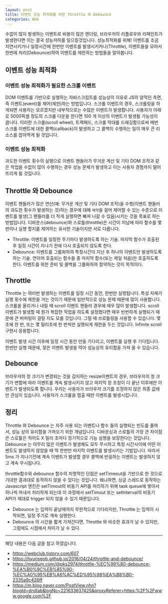 ```yaml
---
layout: post
title: 이벤트 성능 최적화를 위한 Throttle 와 Debounce
categories: Web
---
```


수없이 많이 발생하는 이벤트로 비용이 많은 렌더링, 브라우저의 리플로우와 리페인트가 발생한다면 이는 결국 성능저하를 일으킬것입니다. 성능최적화를 위해! 이벤트를 조금 지연시키거나 일정시간에 한번만 이벤트를 발생시키커나(Throttle), 이벤트들을 모아서 한번에 처리(Debounce)하여 이벤트를 제한하는 방법들을 알아봅니다.

## 이벤트 성능 최적화

### 이벤트 성능 최적화가 필요한 스크롤 이벤트

DOM 이벤트를 기반으로 실행하는 자바스크립트를 성능상의 이유로 JS의 양적인 측면, 즉 이벤트(event)를 제어(제한)하는 방법입니다. 스크롤 이벤트의 경우, 스크롤링을 하게되면 사용자는 모르겠지만 내부적으로는 수많은 이벤트가 발생합니다. 사용자가 아래로 5000픽셀 정도의 스크롤 다운을 한다면 100 개 이상의 이벤트가 발생될 가능성이 큽니다. 이러한 스크롤(scroll wheel), 트랙패드, 스크롤 막대를 드래깅함으로써 매번 스크롤 이벤트에 대한 콜백(callback)이 발생하고 그 콜백이 수행하는 일이 매우 큰 리소스를 잡아먹게 될 것입니다.

### 이벤트 성능 최적화

과도한 이벤트 횟수의 실행으로 이벤트 핸들러가 무거운 계산 및 기타 DOM 조작과 같은 작업을 수없이 많이 수행하는 경우 성능 문제가 발생하고 이는 사용자 경험까지 떨어뜨리게 될 것입니다.

## Throttle 와 Debounce

이벤트 핸들러가 많은 연산(예: 무거운 계산 및 기타 DOM 조작)을 수행(이벤트 핸들러의 과도한 횟수가 발생하는 것)하는 경우에 대해 `제약`을 걸어 제어할 수 있는 수준으로 이벤트를 발생(그 핸들러를 더 적게 실행하면 빠져 나갈 수 있음)시키는 것을 목표로 하는 방법입니다. 디바운스(debounce)와 스로틀(throttle)은 시간이 지남에 따라 함수를 몇 번이나 실행 할지를 제어하는 유사한 기술이지만 서로 다릅니다.

- Throttle: 이벤트를 일정한 주기마다 발생하도록 하는 기술. 마지막 함수가 호출된 후 일정 시간이 지나기 전에 다시 호출되지 않도록 한다.
- Debounce: 이벤트를 그룹화하여 특정시간이 지난 후 하나의 이벤트만 발생하도록 하는 기술. 연이어 호출되는 함수들 중 마지막 함수(또는 제일 처음)만 호출하도록 한다. 이벤트를 위한 준비 및 콜백을 그룹화하여 절약하는 것이 목적이다.

## Throttle

Throttle 는 여러번 발생하는 이벤트를 일정 시간 동안, 한번만 실행됩니다. 특성 자체가 실행 횟수에 제한을 거는 것이기 때문에 일반적으로 성능 문제 때문에 많이 사용합니다. 스크롤을 올리거나 내릴 때 scroll 이벤트 핸들러 경우에 매우 많이 발생합니다. scroll 이벤트가 발생할 때 뭔가 복잡한 작업을 하도록 설정했다면 매우 빈번하게 실행되기 때문에 큰 버퍼링이 걸릴 지도 모를 것입니다. 그럴 때 쓰로틀링을 사용할 수 있습니다. 몇 초에 한 번, 또는 몇 밀리초에 한 번씩만 실행되게 제한을 두는 것입니다. Infinite scroll 구현시 응용합니다.

이벤트 발생 시간 이후에 일정 시간 동안 만을 기다리고, 이벤트를 실행 후 기다립니다. 한번만 실행 때문에, 잦은 이벤트 발생을 막아 성능상의 유리함을 가져 올 수 있습니다.

## Debounce

브라우저의 창 크기가 변경되는 것을 감지하는 resize이벤트의 경우, 브라우저의 창 크기가 변함에 따라 이벤트를 계속 발생시키지 않고 마지막 창 조정이 다 끝난 이후에만 이벤트가 발생되도록 합니다. 우리는 사용자가 브라우저 크기를 조정하지 않은 최종 값에만 관심이 있습니다. 사용자가 스크롤을 멈출 때만 이벤트를 발생시킵니다.

## 정리

Throttle 와 Debounce 는 자주 사용 되는 이벤트나 함수 들의 실행되는 빈도를 줄여서, 성능 상의 유리함을 가져오기 위한 개념입니다. 디바운싱과 스로틀의 가장 큰 차이점은 스로틀은 적어도 X 밀리 초마다 정기적으로 기능 실행을 보장한다는 것입니다. Debounce 는 아무리 많은 이벤트가 발생해도 모두 무시하고 특정 시간사이에 어떤 이벤트도 발생하지 않았을 때 딱 한번만 마지막 이벤트를 발생시키는 기법입니다. 따라서 5ms 가 지나기전에 계속 이벤트가 발생할 경우 콜백에 반응하는 이벤트는 발생하지 않고 계속 무시됩니다.

throttle함수와 debounce 함수의 치명적인 단점은 setTimeout을 기반으로 한 것으로 기대한 결과대로 동작하지 않을 수 있다는 것입니다. 왜냐하면, 싱글 스레드로 동작하는 Javascript 엔진은 setTimout의 비동기 API를 처리하기 위해 task queue에 쌓아서 하나씩 꺼내서 처리하게 되는데 이 과정에서 setTimout 또는 setInterval의 비동기 API가 제대로 trigger 되지 않을 수 있기 때문입니다.

- Debounce 는 입력이 끝날때까지 무한적으로 기다리지만, Throttle 는 입력이 시작되면, 일정 주기로 계속 실행한다.
- Debounce 의 시간을 짧게 가져간다면, Throttle 와 비슷한 효과가 날 수 있지만, 그럼에도 시점에서 차이가 날 수 있다.

---

해당 내용은 다음 글을 참고 하였습니다.

- https://webclub.tistory.com/607
- https://hyunseob.github.io/2016/04/24/throttle-and-debounce/
- https://medium.com/@pks2974/throttle-%EC%99%80-debounce-%EA%B0%9C%EB%85%90-%EC%A0%95%EB%A6%AC%ED%95%98%EA%B8%B0-2335a9c426ff
- https://m.blog.naver.com/PostView.nhn?blogId=dndlab&logNo=221633637425&proxyReferer=https:%2F%2Fwww.google.com%2F
